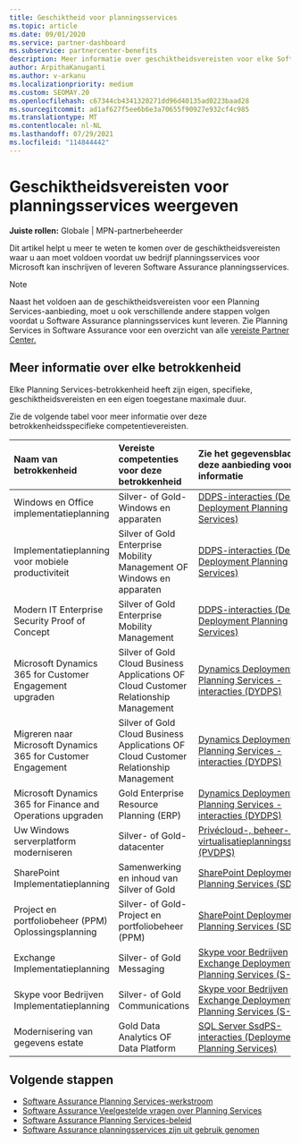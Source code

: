```yaml
---
title: Geschiktheid voor planningsservices
ms.topic: article
ms.date: 09/01/2020
ms.service: partner-dashboard
ms.subservice: partnercenter-benefits
description: Meer informatie over geschiktheidsvereisten voor elke Software Assurance planningsservices die een bedrijf mogelijk aan enterprise-klanten wil aanbieden.
author: ArpithaKanuganti
ms.author: v-arkanu
ms.localizationpriority: medium
ms.custom: SEOMAY.20
ms.openlocfilehash: c67344cb4341320271dd96d40135ad0223baad28
ms.sourcegitcommit: ad1af627f5ee6b6e3a70655f90927e932cf4c985
ms.translationtype: MT
ms.contentlocale: nl-NL
ms.lasthandoff: 07/29/2021
ms.locfileid: "114844442"
---
```

# <a name="view-eligibility-requirements-for-planning-services-engagements"></a>Geschiktheidsvereisten voor planningsservices weergeven

**Juiste rollen:** Globale | MPN-partnerbeheerder

Dit artikel helpt u meer te weten te komen over de geschiktheidsvereisten waar u aan moet voldoen voordat uw bedrijf planningsservices voor Microsoft kan inschrijven of leveren Software Assurance planningsservices.

>[!NOTE]
> Naast het voldoen aan de geschiktheidsvereisten voor een Planning Services-aanbieding, moet u ook verschillende andere stappen volgen voordat u Software Assurance planningsservices kunt leveren. Zie Planning Services in Software Assurance voor een overzicht van alle [vereiste Partner Center.](software-assurance-dps.md)

## <a name="learn-more-about-each-engagement"></a>Meer informatie over elke betrokkenheid

Elke Planning Services-betrokkenheid heeft zijn eigen, specifieke, geschiktheidsvereisten en een eigen toegestane maximale duur.

Zie de volgende tabel voor meer informatie over deze betrokkenheidsspecifieke competentievereisten.

| Naam van betrokkenheid | Vereiste competenties voor deze betrokkenheid | Zie het gegevensblad voor deze aanbieding voor meer informatie |
|:--- |:--- |:--- |
| Windows en Office implementatieplanning  | Silver- of Gold-Windows en apparaten  |  [DDPS-interacties (Desktop Deployment Planning Services)](https://go.microsoft.com/fwlink/?linkid=2116072)
| Implementatieplanning voor mobiele productiviteit  | Silver of Gold Enterprise Mobility Management OF Windows en apparaten  | [DDPS-interacties (Desktop Deployment Planning Services)](https://go.microsoft.com/fwlink/?linkid=2116072) |  
| Modern IT Enterprise Security Proof of Concept |  Silver of Gold Enterprise Mobility Management  | [DDPS-interacties (Desktop Deployment Planning Services)](https://go.microsoft.com/fwlink/?linkid=2116072) |  
| Microsoft Dynamics 365 for Customer Engagement upgraden  | Silver of Gold Cloud Business Applications OF Cloud Customer Relationship Management  | [Dynamics Deployment Planning Services -interacties (DYDPS)](https://go.microsoft.com/fwlink/?linkid=2116073)
| Migreren naar Microsoft Dynamics 365 for Customer Engagement  | Silver of Gold Cloud Business Applications OF Cloud Customer Relationship Management  | [Dynamics Deployment Planning Services -interacties (DYDPS)](https://go.microsoft.com/fwlink/?linkid=2116073)
| Microsoft Dynamics 365 for Finance and Operations upgraden  | Gold Enterprise Resource Planning (ERP)  | [Dynamics Deployment Planning Services -interacties (DYDPS)](https://go.microsoft.com/fwlink/?linkid=2116073)  |
| Uw Windows serverplatform moderniseren | Silver- of Gold-datacenter | [Privécloud-, beheer- en virtualisatieplanningsservices (PVDPS)](https://go.microsoft.com/fwlink/?linkid=2115982) |
| SharePoint Implementatieplanning  | Samenwerking en inhoud van Silver of Gold  | [SharePoint Deployment Planning Services (SDPS)](https://go.microsoft.com/fwlink/?linkid=2116074)  |
| Project en portfoliobeheer (PPM) Oplossingsplanning  | Silver- of Gold-Project en portfoliobeheer (PPM)  | [SharePoint Deployment Planning Services (SDPS)](https://go.microsoft.com/fwlink/?linkid=2116074)  |
| Exchange Implementatieplanning  | Silver- of Gold Messaging  | [Skype voor Bedrijven Exchange Deployment Planning Services (S-EDPS)](https://go.microsoft.com/fwlink/?linkid=2116075)  |
Skype voor Bedrijven Implementatieplanning  | Silver- of Gold Communications  | [Skype voor Bedrijven Exchange Deployment Planning Services (S-EDPS)](https://go.microsoft.com/fwlink/?linkid=2116075)  |
| Modernisering van gegevens estate  | Gold Data Analytics OF Data Platform  | [SQL Server SsdPS-interacties (Deployment Planning Services)](https://go.microsoft.com/fwlink/?linkid=2116076)  |

## <a name="next-steps"></a>Volgende stappen

- [Software Assurance Planning Services-werkstroom](https://go.microsoft.com/fwlink/?linkid=2115983)
- [Software Assurance Veelgestelde vragen over Planning Services](https://go.microsoft.com/fwlink/?linkid=2116077)
- [Software Assurance Planning Services-beleid](https://go.microsoft.com/fwlink/?linkid=2115984)
- [Software Assurance planningsservices zijn uit gebruik genomen](https://query.prod.cms.rt.microsoft.com/cms/api/am/binary/RE4sln9)
